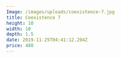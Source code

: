 ```yaml
---
Image: /images/uploads/coexistence-7.jpg
title: Coexistence 7
height: 10
width: 10
depth: 1.5
date: 2019-11-25T04:41:12.294Z
price: 488
---
```


